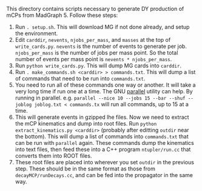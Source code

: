 This directory contains scripts necessary to generate DY production of mCPs from MadGraph 5.
Follow these steps:
1. Run `. setup.sh`. This will download MG if not done already, and setup the environment.
2. Edit `carddir`, `nevents`, `njobs_per_mass`, and `masses` at the top of `write_cards.py`. `nevents` is the number of events
to generate per job. `njobs_per_mass` is the number of jobs per mass point. So the total number of events per mass
point is `nevents * njobs_per_mass`.
3. Run `python write_cards.py`. This will dump MG cards into `carddir`.
4. Run `. make_commands.sh <carddir> > commands.txt`. This will dump a list of commands that need to be run into `commands.txt`.
5. You need to run all of these commands one way or another. It will take a very long time if run one at a time. The GNU [parallel](https://www.gnu.org/software/parallel/)
utility can help. By running in parallel. e.g. `parallel --nice 10 --jobs 15 --bar --shuf --joblog joblog.txt < commands.tx` will run all commands, up to 15 at a time.
6. This will generate events in gzipped lhe files. Now we need to extract the mCP kinematics and dump into root files. Run `python extract_kinematics.py <carddir>` 
(probably after editting `outdir` near the bottom). This will dump a list of commands into `commands.txt` that can be run with `parallel` again. These commands
dump the kinematics into text files, then feed these into a C++ program `ntupler/run.cc` that converts them into ROOT files.
7. These root files are placed into wherever you set `outdir` in the previous step. These should be in the same format as those from
`decayMCP/runDecays.cc`, and can be fed into the propagator in the same way.
